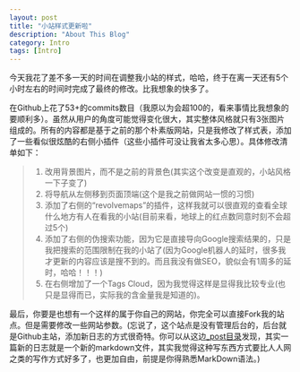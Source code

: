 ```yaml
---
layout: post
title: "小站样式更新啦"
description: "About This Blog"
category: Intro
tags: [Intro]
---
```


今天我花了差不多一天的时间在调整我小站的样式，哈哈，终于在离一天还有5个小时左右的时间时完成了最终的修改。比我想象的快多了。       
   
在Github上花了53+的commits数目（我原以为会超100的，看来事情比我想象的要顺利多）。虽然从用户的角度可能觉得变化很大，其实整体风格就只有3张图片组成的。所有的内容都是基于之前的那个朴素版网站，只是我修改了样式表，添加了一些看似很炫酷的右侧小插件（这些小插件可没让我省太多心思）。具体修改清单如下：     
>1. 改用背景图片，而不是之前的背景色(其实这个改变是直观的，小站风格一下子变了)      
>2. 将导航从左侧移到页面顶端(这个是我之前做网站一惯的习惯)     
>3.  添加了右侧的“revolvemaps”的插件，这样我就可以很直观的查看全球什么地方有人在看我的小站(目前来看，地球上的红点数同意时刻不会超过5个)     
>4. 添加了右侧的伪搜索功能，因为它是直接导向Google搜索结果的，只是我把搜索的范围限制在我的小站了(因为Google机器人的延时，很多我才更新的内容应该是搜不到的。而且我没有做SEO，貌似会有1周多的延时，哈哈！！！)   
>5. 在右侧增加了一个Tags Cloud，因为我觉得这样是显得我比较专业(也只是显得而已，实际我的含金量我是知道的)。    

最后，你要是也想有一个这样的属于你自己的网站，你完全可以直接Fork我的站点。但是需要修改一些网站参数。(忘说了，这个站点是没有管理后台的，后台就是Github主站，添加新日志的方式很奇特。你可以从这边[_post目录](https://github.com/zhouhao/zhouhao.github.io/tree/master/_posts)发现，其实一篇新的日志就是一个新的markdown文件，其实我觉得这种写东西方式要比人人网之类的写作方式好多了，也更加自由，前提是你得熟悉MarkDown语法。)

